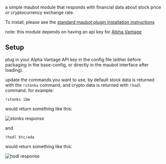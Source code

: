 a simple maubot module that responds with financial data about stock price or cryptocurrency exchange rate.

To install, please see the [standard maubot plugin installation instructions](https://github.com/maubot/maubot/wiki/Usage#adding-a-plugin)

note: this module depends on having an api key for [Alpha Vantage](https://www.alphavantage.co/support/#api-key)

## Setup
plug in your Alpha Vantage API key in the config file (either before packaging in the base-config, or directly in the maubot interface after loading).

update the commands you want to use, by default stock data is returned with the `!stonks` command, and crypto data is returned with `!hodl` command. for example:

`!stonks ibm`

would return something like this:

![stonks response](images/stonks.png)

and

`!hodl btc/ada`

would return something like this:

![hodl response](images/hodl.png)
